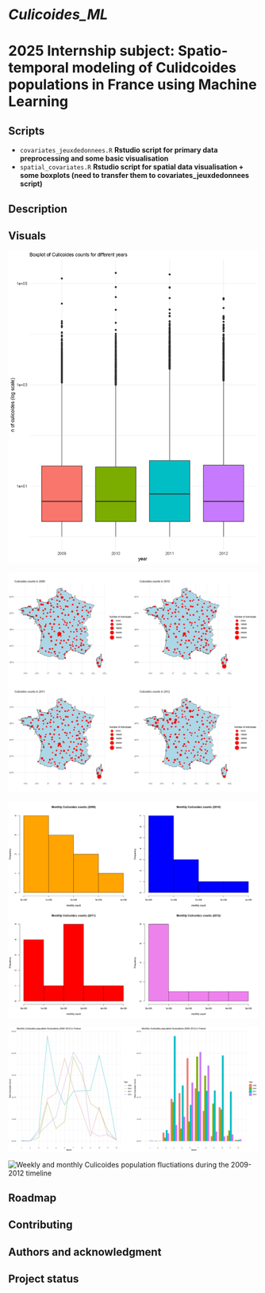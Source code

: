 # _Culicoides_ML_

# 2025 Internship subject: **Spatio-temporal modeling of Culidcoides populations in France using Machine Learning**

## Scripts
- `covariates_jeuxdedonnees.R`
    **Rstudio script for primary data preprocessing and some basic visualisation**
- `spatial_covariates.R`
    **Rstudio script for spatial data visualisation + some boxplots (need to transfer them to covariates_jeuxdedonnees script)**
## Description

## Visuals
![Boxplots of culicoides counts](./Visualised_Data_basic/boxplots_vertical_page-0001.jpg)

![Culicoides counts across France during different years visualised in a map](./Visualised_Data_basic/france2009_2012_maps_page-0001.jpg)

![Histogram of monthly culicoides counts](./Visualised_Data_basic/hist_nbindiv_diff_years_monthly_page-0001.jpg)

![Monthly temporal population fluctuations (bar chart and trends), combination of two different representations](./Visualised_Data_basic/temporal_changes_combined_years_line_bar_page-0001.jpg)

![Weekly and monthly Culicoides population fluctiations during the 2009-2012 timeline](.Visualised_Data_basic/temporal_changes_page-0001.jpg)

## Roadmap


## Contributing


## Authors and acknowledgment




## Project status

